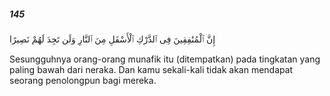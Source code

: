 ##### 145

<span class="ayah">إِنَّ ٱلْمُنَٰفِقِينَ فِى ٱلدَّرْكِ ٱلْأَسْفَلِ مِنَ ٱلنَّارِ وَلَن تَجِدَ لَهُمْ نَصِيرًا</span>

<span class="ayah_translation">Sesungguhnya orang-orang munafik itu (ditempatkan) pada tingkatan yang paling bawah dari neraka. Dan kamu sekali-kali tidak akan mendapat seorang penolongpun bagi mereka.</span>
